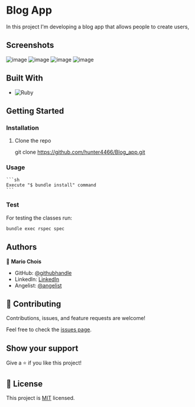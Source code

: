 # Blog App

In this project I'm developing a blog app that allows people to create users, 

## Screenshots

![image](https://github.com/microverseinc/curriculum-rails/blob/main/blog-app/images/blog_root_users.png)
![image](https://github.com/microverseinc/curriculum-rails/blob/main/blog-app/images/blog_user_page.png)
![image](https://github.com/microverseinc/curriculum-rails/blob/main/blog-app/images/blog_user_all_posts.png)
![image](https://github.com/microverseinc/curriculum-rails/blob/main/blog-app/images/blog_single_post.png)

## Built With

- ![Ruby](https://img.shields.io/badge/Ruby-20232A?style=for-the-badge&logo=ruby&logoColor=61DAFB)

## Getting Started

### Installation

1. Clone the repo

   git clone https://github.com/hunter4466/Blog_app.git
  

### Usage

    ```sh
    Execute "$ bundle install" command
    ```

### Test

For testing the classes run:

   ```sh
   bundle exec rspec spec 
   ```

## Authors

👤 **Mario Chois**

- GitHub: [@githubhandle](https://github.com/hunter4466/)
- LinkedIn: [LinkedIn](https://www.linkedin.com/in/mario-chois-5a13b6b6/)
- Angelist: [@angelist](https://angel.co/u/mario-chois)

## 🤝 Contributing

Contributions, issues, and feature requests are welcome!

Feel free to check the [issues page](https://github.com/hunter4466/Blog_app/issues).

## Show your support

Give a ⭐️ if you like this project!

## 📝 License

This project is [MIT](https://github.com/hunter4466/Blog_app/blob/development/LICENSE) licensed.
